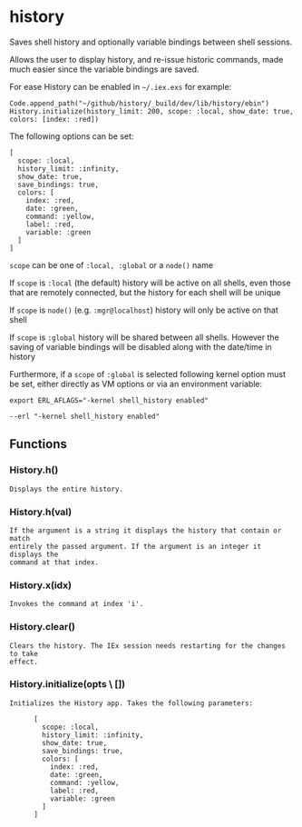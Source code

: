 # history

Saves shell history and optionally variable bindings between shell sessions.

Allows the user to display history, and re-issue historic commands, made much
easier since the variable bindings are saved.

For ease History can be enabled in `~/.iex.exs` for example:

    Code.append_path("~/github/history/_build/dev/lib/history/ebin")
    History.initialize(history_limit: 200, scope: :local, show_date: true, colors: [index: :red])

The following options can be set:

    [
      scope: :local,
      history_limit: :infinity,
      show_date: true,
      save_bindings: true,
      colors: [
        index: :red,
        date: :green,
        command: :yellow,
        label: :red,
        variable: :green
      ]
    ]

`scope` can be one of `:local, :global` or a `node()` name

If `scope` is `:local` (the default) history will be active on all shells, even
those that are remotely connected, but the history for each shell will be
unique

If `scope` is `node()` (e.g. `:mgr@localhost`) history will only be active on that
shell

If `scope` is `:global` history will be shared between all shells. However the
saving of variable bindings will be disabled along with the date/time in
history

Furthermore, if a `scope` of `:global` is selected following kernel option must be
set, either directly as VM options or via an environment variable:

    export ERL_AFLAGS="-kernel shell_history enabled"

    --erl "-kernel shell_history enabled"

## Functions

### History.h()
```
Displays the entire history.
```

### History.h(val)
```
If the argument is a string it displays the history that contain or match
entirely the passed argument. If the argument is an integer it displays the
command at that index.
```

### History.x(idx)
```
Invokes the command at index 'i'.
```

### History.clear()
```
Clears the history. The IEx session needs restarting for the changes to take
effect.
```

### History.initialize(opts \\ [])
```
Initializes the History app. Takes the following parameters:

      [
        scope: :local,
        history_limit: :infinity,
        show_date: true,
        save_bindings: true,
        colors: [
          index: :red,
          date: :green,
          command: :yellow,
          label: :red,
          variable: :green
        ]
      ]
```
